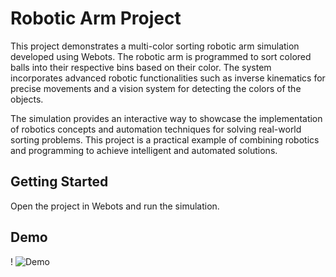 # Robotic Arm Project

This project demonstrates a multi-color sorting robotic arm simulation developed using Webots. The robotic arm is programmed to sort colored balls into their respective bins based on their color. The system incorporates advanced robotic functionalities such as inverse kinematics for precise movements and a vision system for detecting the colors of the objects.

The simulation provides an interactive way to showcase the implementation of robotics concepts and automation techniques for solving real-world sorting problems. This project is a practical example of combining robotics and programming to achieve intelligent and automated solutions.
## Getting Started
Open the project in Webots and run the simulation.

## Demo
!
![Demo](Documentation/robotics_preview.png)

